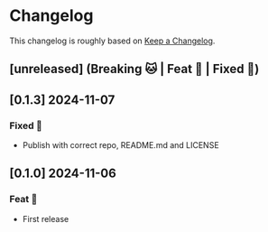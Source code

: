 # Changelog

This changelog is roughly based on [Keep a Changelog](http://keepachangelog.com/).

## [unreleased] (Breaking 🐱 | Feat 🚀 | Fixed 🐞)

## [0.1.3] 2024-11-07

### Fixed 🐞

- Publish with correct repo, README.md and LICENSE

## [0.1.0] 2024-11-06

###  Feat 🚀

- First release

